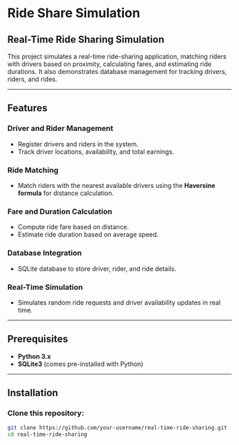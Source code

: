 # Ride Share Simulation

## Real-Time Ride Sharing Simulation

This project simulates a real-time ride-sharing application, matching riders with drivers based on proximity, calculating fares, and estimating ride durations. It also demonstrates database management for tracking drivers, riders, and rides.

---

## Features

### Driver and Rider Management
- Register drivers and riders in the system.
- Track driver locations, availability, and total earnings.

### Ride Matching
- Match riders with the nearest available drivers using the **Haversine formula** for distance calculation.

### Fare and Duration Calculation
- Compute ride fare based on distance.
- Estimate ride duration based on average speed.

### Database Integration
- SQLite database to store driver, rider, and ride details.

### Real-Time Simulation
- Simulates random ride requests and driver availability updates in real time.

---

## Prerequisites

- **Python 3.x**
- **SQLite3** (comes pre-installed with Python)

---

## Installation

### Clone this repository:
```bash
git clone https://github.com/your-username/real-time-ride-sharing.git
cd real-time-ride-sharing


